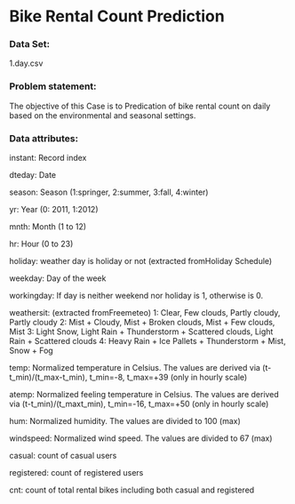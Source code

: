 # Bike Rental Count Prediction

### Data Set:
1.day.csv

### Problem statement:
The objective of this Case is to Predication of bike rental count on daily based on the environmental and seasonal settings.

### Data attributes:

instant: Record index 

dteday: Date 

season: Season (1:springer, 2:summer, 3:fall, 4:winter) 

yr: Year (0: 2011, 1:2012) 

mnth: Month (1 to 12)

hr: Hour (0 to 23)
 
holiday: weather day is holiday or not (extracted fromHoliday Schedule) 

weekday: Day of the week 

workingday: If day is neither weekend nor holiday is 1, otherwise is 0.

weathersit: (extracted fromFreemeteo) 1: Clear, Few clouds, Partly cloudy, Partly cloudy 2: Mist + Cloudy, Mist + Broken clouds, Mist + Few clouds, Mist 3: Light Snow, Light Rain + Thunderstorm + Scattered clouds, Light Rain + Scattered clouds 4: Heavy Rain + Ice Pallets + Thunderstorm + Mist, Snow + Fog

temp: Normalized temperature in Celsius. The values are derived via (t-t_min)/(t_max-t_min), t_min=-8, t_max=+39 (only in hourly scale)

atemp: Normalized feeling temperature in Celsius. The values are derived via (t-t_min)/(t_maxt_min), t_min=-16, t_max=+50 (only in hourly scale)

hum: Normalized humidity. The values are divided to 100 (max)

windspeed: Normalized wind speed. The values are divided to 67 (max)

casual: count of casual users 

registered: count of registered users

cnt: count of total rental bikes including both casual and registered

